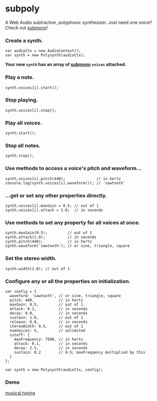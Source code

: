 # subpoly
A Web Audio subtractive, polyphonic synthesizer. Just need one voice? Check out [submono](https://github.com/okaybenji/submono)!

### Create a synth.
```
var audioCtx = new AudioContext();
var synth = new Polysynth(audioCtx);
```

**Your new `synth` has an array of [submono](https://github.com/okaybenji/submono) `voices` attached.**

### Play a note.
`synth.voices[i].start();`

### Stop playing.
`synth.voices[i].stop();`

### Play all voices.
`synth.start();`

### Stop all notes.
`synth.stop();`

### Use methods to access a voice's pitch and waveform...
```
synth.voices[i].pitch(440);              // in hertz
console.log(synth.voices[i].waveform()); // 'sawtooth'
```

### ...get or set any other properties directly.
```
synth.voices[i].maxGain = 0.5; // out of 1
synth.voices[i].attack = 1.0;  // in seconds
```

### Use methods to set any property for all voices at once.
```
synth.maxGain(0.5);         // out of 1
synth.attack(1.0);          // in seconds
synth.pitch(440);           // in hertz
synth.waveform('sawtooth'); // or sine, triangle, square
```

### Set the stereo width.
`synth.width(1.0); // out of 1`

### Configure any or all the properties on initialization.
```
var config = {
  waveform: 'sawtooth', // or sine, triangle, square
  pitch: 440,           // in hertz
  maxGain: 0.5,         // out of 1
  attack: 0.1,          // in seconds
  decay: 0.0,           // in seconds
  sustain: 1.0,         // out of 1
  release: 0.8,         // in seconds
  stereoWidth: 0.5,     // out of 1
  numVoices: 5,         // unlimited
  cutoff: {
    maxFrequency: 7500, // in hertz
    attack: 0.1,        // in seconds
    decay: 2.5,         // in seconds
    sustain: 0.2        // 0-5; maxFrequency multiplied by this
  }
};

var synth = new Polysynth(audioCtx, config);
```

### Demo
[musical typing](http://okaybenji.github.io/web-synth/)
